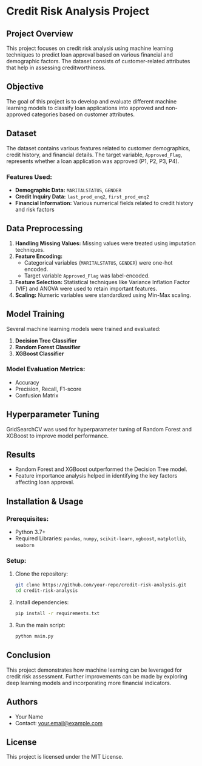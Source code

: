 # Credit Risk Analysis Project

## Project Overview
This project focuses on credit risk analysis using machine learning techniques to predict loan approval based on various financial and demographic factors. The dataset consists of customer-related attributes that help in assessing creditworthiness.

## Objective
The goal of this project is to develop and evaluate different machine learning models to classify loan applications into approved and non-approved categories based on customer attributes.

## Dataset
The dataset contains various features related to customer demographics, credit history, and financial details. The target variable, `Approved_Flag`, represents whether a loan application was approved (P1, P2, P3, P4).

### Features Used:
- **Demographic Data:** `MARITALSTATUS`, `GENDER`
- **Credit Inquiry Data:** `last_prod_enq2`, `first_prod_enq2`
- **Financial Information:** Various numerical fields related to credit history and risk factors

## Data Preprocessing
1. **Handling Missing Values:** Missing values were treated using imputation techniques.
2. **Feature Encoding:**
   - Categorical variables (`MARITALSTATUS`, `GENDER`) were one-hot encoded.
   - Target variable `Approved_Flag` was label-encoded.
3. **Feature Selection:** Statistical techniques like Variance Inflation Factor (VIF) and ANOVA were used to retain important features.
4. **Scaling:** Numeric variables were standardized using Min-Max scaling.

## Model Training
Several machine learning models were trained and evaluated:
1. **Decision Tree Classifier**
2. **Random Forest Classifier**
3. **XGBoost Classifier**

### Model Evaluation Metrics:
- Accuracy
- Precision, Recall, F1-score
- Confusion Matrix

## Hyperparameter Tuning
GridSearchCV was used for hyperparameter tuning of Random Forest and XGBoost to improve model performance.

## Results
- Random Forest and XGBoost outperformed the Decision Tree model.
- Feature importance analysis helped in identifying the key factors affecting loan approval.

## Installation & Usage
### Prerequisites:
- Python 3.7+
- Required Libraries: `pandas`, `numpy`, `scikit-learn`, `xgboost`, `matplotlib`, `seaborn`

### Setup:
1. Clone the repository:
   ```bash
   git clone https://github.com/your-repo/credit-risk-analysis.git
   cd credit-risk-analysis
   ```
2. Install dependencies:
   ```bash
   pip install -r requirements.txt
   ```
3. Run the main script:
   ```bash
   python main.py
   ```

## Conclusion
This project demonstrates how machine learning can be leveraged for credit risk assessment. Further improvements can be made by exploring deep learning models and incorporating more financial indicators.

## Authors
- Your Name
- Contact: your.email@example.com

## License
This project is licensed under the MIT License.

